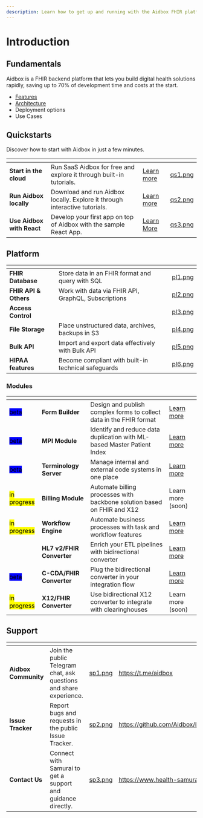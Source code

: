 ```yaml
---
description: Learn how to get up and running with the Aidbox FHIR platform.
---
```


# Introduction

## Fundamentals

Aidbox is a FHIR backend platform that lets you build digital health solutions rapidly, saving up to 70% of development time and costs at the start.

* [Features](introduction/features.md)
* [Architecture](introduction/)
* Deployment options
* Use Cases



## Quickstarts

Discover how to start with Aidbox in just a few minutes.

<table data-view="cards"><thead><tr><th></th><th></th><th></th><th data-hidden data-card-cover data-type="files"></th></tr></thead><tbody><tr><td><strong>Start in the cloud</strong></td><td>Run SaaS Aidbox for free and explore it through built-in tutorials.</td><td><a href="getting-started/run-aidbox-in-aidbox-sandbox.md">Learn more</a></td><td><a href=".gitbook/assets/qs1.png">qs1.png</a></td></tr><tr><td><strong>Run Aidbox locally</strong></td><td>Download and run Aidbox locally. Explore it through interactive tutorials.</td><td><a href="getting-started-1/run-aidbox/run-aidbox-locally-with-docker.md">Learn more</a></td><td><a href=".gitbook/assets/qs2.png">qs2.png</a></td></tr><tr><td><strong>Use Aidbox with React</strong></td><td>Develop your first app on top of Aidbox with the sample React App.</td><td><a href="getting-started/use-aidbox-with-react.md">Learn More</a></td><td><a href=".gitbook/assets/qs3.png">qs3.png</a></td></tr></tbody></table>



## Platform

<table data-view="cards"><thead><tr><th></th><th></th><th data-hidden data-card-cover data-type="files"></th></tr></thead><tbody><tr><td><strong>FHIR Database</strong></td><td>Store data in an FHIR format and query with SQL</td><td><a href=".gitbook/assets/pl1.png">pl1.png</a></td></tr><tr><td><strong>FHIR API &#x26; Others</strong></td><td>Work with data via FHIR API, GraphQL, Subscriptions</td><td><a href=".gitbook/assets/pl2.png">pl2.png</a></td></tr><tr><td><strong>Access Control</strong></td><td></td><td><a href=".gitbook/assets/pl3.png">pl3.png</a></td></tr><tr><td><strong>File Storage</strong></td><td>Place unstructured data, archives, backups in S3</td><td><a href=".gitbook/assets/pl4.png">pl4.png</a></td></tr><tr><td><strong>Bulk API</strong></td><td>Import and export data effectively with Bulk API</td><td><a href=".gitbook/assets/pl5.png">pl5.png</a></td></tr><tr><td><strong>HIPAA features</strong></td><td>Become compliant with built-in technical safeguards</td><td><a href=".gitbook/assets/pl6.png">pl6.png</a></td></tr></tbody></table>

### Modules

<table data-view="cards"><thead><tr><th></th><th></th><th></th><th></th></tr></thead><tbody><tr><td> <mark style="background-color:blue;">beta</mark> </td><td><strong>Form Builder</strong></td><td>Design and publish complex forms to collect data in the FHIR format</td><td><a href="modules-1/aidbox-forms.md">Learn more</a></td></tr><tr><td> <mark style="background-color:blue;">beta</mark> </td><td><strong>MPI Module</strong></td><td>Identify and reduce data duplication with ML-based Master Patient Index</td><td><a href="modules-1/mdm/">Learn more</a></td></tr><tr><td> <mark style="background-color:blue;">beta</mark> </td><td><strong>Terminology Server</strong></td><td>Manage internal and external code systems in one place</td><td><a href="modules-1/terminology/">Learn more</a></td></tr><tr><td> <mark style="background-color:yellow;">in progress</mark> </td><td><strong>Billing Module</strong></td><td>Automate billing processes  with backbone solution based on FHIR and X12</td><td>Learn more (soon)</td></tr><tr><td> <mark style="background-color:yellow;">in progress</mark> </td><td><strong>Workflow Engine</strong></td><td>Automate business processes with task and workflow features</td><td><a href="modules-1/workflow-engine/workflow/">Learn more</a></td></tr><tr><td></td><td><strong>HL7 v2/FHIR Converter</strong></td><td>Enrich your ETL pipelines with bidirectional converter</td><td><a href="modules-1/hl7-v2-integration/">Learn more</a></td></tr><tr><td> <mark style="background-color:blue;">beta</mark> </td><td><strong>C-CDA/FHIR Converter</strong></td><td>Plug the bidirectional converter in your integration flow</td><td><a href="modules-1/ccda-converter/">Learn more</a></td></tr><tr><td> <mark style="background-color:yellow;">in progress</mark> </td><td><strong>X12/FHIR Converter</strong></td><td>Use bidirectional X12 converter to integrate with clearinghouses</td><td>Learn more (soon)</td></tr></tbody></table>



## Support

<table data-view="cards"><thead><tr><th></th><th></th><th data-hidden data-card-cover data-type="files"></th><th data-hidden data-card-target data-type="content-ref"></th></tr></thead><tbody><tr><td><strong>Aidbox Community</strong></td><td>Join the public Telegram chat, ask questions and share experience.</td><td><a href=".gitbook/assets/sp1.png">sp1.png</a></td><td><a href="https://t.me/aidbox">https://t.me/aidbox</a></td></tr><tr><td><strong>Issue Tracker</strong></td><td>Report bugs and requests in the public Issue Tracker.</td><td><a href=".gitbook/assets/sp2.png">sp2.png</a></td><td><a href="https://github.com/Aidbox/Issues/issues">https://github.com/Aidbox/Issues/issues</a></td></tr><tr><td><strong>Contact Us</strong></td><td>Connect with Samurai to get a support and guidance directly.</td><td><a href=".gitbook/assets/sp3.png">sp3.png</a></td><td><a href="https://www.health-samurai.io/contacts">https://www.health-samurai.io/contacts</a></td></tr></tbody></table>
